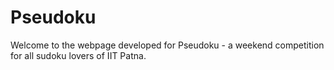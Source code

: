 # Pseudoku

Welcome to the webpage developed for Pseudoku - a  weekend competition for all sudoku lovers of IIT Patna.

